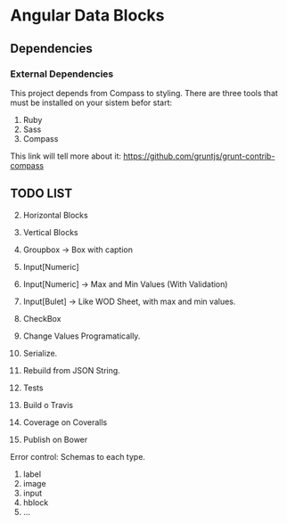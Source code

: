 # Angular Data Blocks

## Dependencies ##

### External Dependencies ###

This project depends from Compass to styling.
There are three tools that must be installed on your sistem befor start:

1. Ruby
2. Sass
3. Compass

This link will tell more about it: https://github.com/gruntjs/grunt-contrib-compass

## TODO LIST ##

2. Horizontal Blocks
3. Vertical Blocks
4. Groupbox -> Box with caption
5. Input[Numeric]
6. Input[Numeric] -> Max and Min Values (With Validation)
7. Input[Bulet] -> Like WOD Sheet, with max and min values.
8. CheckBox

1. Change Values Programatically.
2. Serialize.
3. Rebuild from JSON String.

1. Tests
2. Build o Travis
3. Coverage on Coveralls
4. Publish on Bower

Error control: Schemas to each type.
1. label
2. image
3. input
4. hblock
5. ...